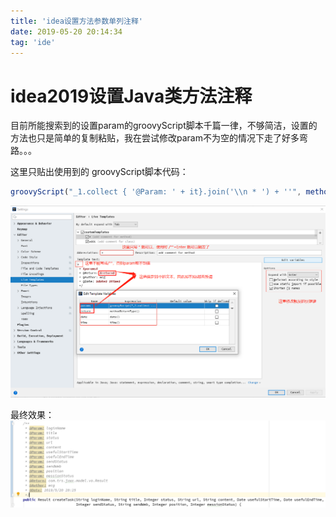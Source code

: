 ```yaml
---
title: 'idea设置方法参数单列注释'
date: 2019-05-20 20:14:34
tag: 'ide'
---
```

# idea2019设置Java类方法注释
目前所能搜索到的设置param的groovyScript脚本千篇一律，不够简洁，设置的方法也只是简单的复制粘贴，我在尝试修改param不为空的情况下走了好多弯路。。。

这里只贴出使用到的 groovyScript脚本代码：  
```js
groovyScript("_1.collect { '@Param: ' + it}.join('\\n * ') + ''", methodParameters())
```
![](img/param.png)

最终效果：  
![](img/comment.png)